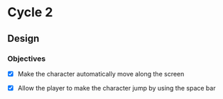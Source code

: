 # Cycle 2

## Design

### Objectives

* [x] Make the character automatically move along the screen
* [x] Allow the player to make the character jump by using the space bar

